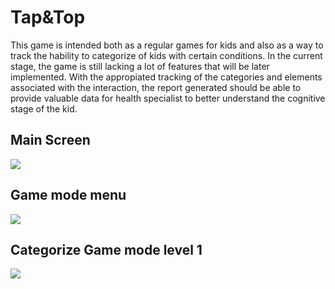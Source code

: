 <h1>Tap&Top</h1>
<div>
	<p>
		This game is intended both as a regular games for kids and also as a way to track the hability to
		categorize of kids with certain conditions. In the current stage, the game is still lacking a lot
		of features that will be later implemented. With the appropiated tracking of the categories and
		elements associated with the interaction, the report generated should be able to provide valuable
		data for health specialist to better understand the cognitive stage of the kid. 
	</p>
</div>
<div id="content">
	<h2>Main Screen</h2>
	<img src="https://github.com/Ginazai/stimulation-game/assets/67808421/bb7c26f2-c892-4cdf-b69e-0f3555d9d6aa">
	<h2>Game mode menu</h2>
	<img src="https://github.com/Ginazai/stimulation-game/assets/67808421/cbd307c7-4c04-46c0-8143-f5b328d9550e">
	<h2>Categorize Game mode level 1</h2>
	<img src="https://github.com/Ginazai/stimulation-game/assets/67808421/9764d73d-d9ac-4001-b50a-6b12a07f9ab5">
</div>